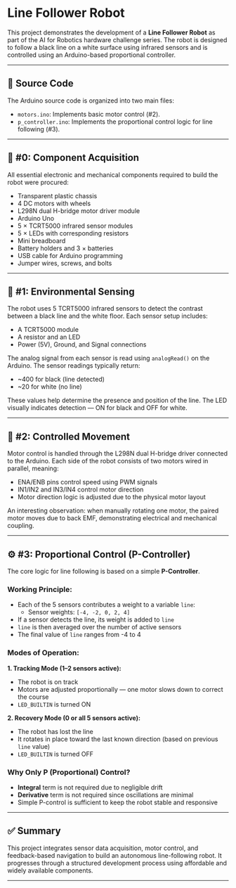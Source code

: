 # Line Follower Robot

This project demonstrates the development of a **Line Follower Robot** as part of the AI for Robotics hardware challenge series. The robot is designed to follow a black line on a white surface using infrared sensors and is controlled using an Arduino-based proportional controller.

---

## 📁 Source Code

The Arduino source code is organized into two main files:

- `motors.ino`: Implements basic motor control (#2).
- `p_controller.ino`: Implements the proportional control logic for line following (#3).

---

## 🧰 #0: Component Acquisition

All essential electronic and mechanical components required to build the robot were procured:

- Transparent plastic chassis  
- 4 DC motors with wheels  
- L298N dual H-bridge motor driver module  
- Arduino Uno  
- 5 × TCRT5000 infrared sensor modules  
- 5 × LEDs with corresponding resistors  
- Mini breadboard  
- Battery holders and 3 × batteries  
- USB cable for Arduino programming  
- Jumper wires, screws, and bolts  


---

## 🧠 #1: Environmental Sensing

The robot uses 5 TCRT5000 infrared sensors to detect the contrast between a black line and the white floor. Each sensor setup includes:

- A TCRT5000 module  
- A resistor and an LED  
- Power (5V), Ground, and Signal connections  

The analog signal from each sensor is read using `analogRead()` on the Arduino. The sensor readings typically return:

- ~400 for black (line detected)  
- ~20 for white (no line)  

These values help determine the presence and position of the line. The LED visually indicates detection — ON for black and OFF for white.


---

## 🛞 #2: Controlled Movement

Motor control is handled through the L298N dual H-bridge driver connected to the Arduino. Each side of the robot consists of two motors wired in parallel, meaning:

- ENA/ENB pins control speed using PWM signals  
- IN1/IN2 and IN3/IN4 control motor direction  
- Motor direction logic is adjusted due to the physical motor layout  

An interesting observation: when manually rotating one motor, the paired motor moves due to back EMF, demonstrating electrical and mechanical coupling.

---

## ⚙️ #3: Proportional Control (P-Controller)

The core logic for line following is based on a simple **P-Controller**.

### Working Principle:
- Each of the 5 sensors contributes a weight to a variable `line`:
  - Sensor weights: `[-4, -2, 0, 2, 4]`
- If a sensor detects the line, its weight is added to `line`
- `line` is then averaged over the number of active sensors
- The final value of `line` ranges from -4 to 4

### Modes of Operation:

**1. Tracking Mode (1–2 sensors active):**
- The robot is on track  
- Motors are adjusted proportionally — one motor slows down to correct the course  
- `LED_BUILTIN` is turned ON  

**2. Recovery Mode (0 or all 5 sensors active):**
- The robot has lost the line  
- It rotates in place toward the last known direction (based on previous `line` value)  
- `LED_BUILTIN` is turned OFF  

### Why Only P (Proportional) Control?
- **Integral** term is not required due to negligible drift  
- **Derivative** term is not required since oscillations are minimal  
- Simple P-control is sufficient to keep the robot stable and responsive

---

## ✅ Summary

This project integrates sensor data acquisition, motor control, and feedback-based navigation to build an autonomous line-following robot. It progresses through a structured development process using affordable and widely available components.

---
